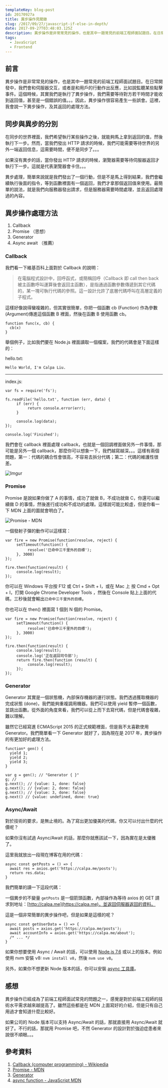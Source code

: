 ```yaml
---
templateKey: blog-post
id: 20170927a
title: 異步操作見聞錄
slug: /2017/09/27/javascript-if-else-in-depth/
date: 2017-09-27T03:48:03.125Z
description: 異步操作是非常常見的操作，也是其中一題常見的前端工程師面試題目。在日常開發中，我們會和伺服器交互，或者是和用戶的行動作出反應，比如說監聽某些點擊事件。這個時候，其實我們是執行了異步操作，我們需要等待對方若干時間才能收到返回值，甚至是一個錯誤的值。。。因此，異步操作很容易產生一些誤會。這裡，我會說一下異步操作，及其返回的處理方法。
tags:
  - JavaScript
  - Frontend
---
```


## 前言

異步操作是非常常見的操作，也是其中一題常見的前端工程師面試題目。在日常開發中，我們會和伺服器交互，或者是和用戶的行動作出反應，比如說監聽某些點擊事件。這個時候，其實我們是執行了異步操作，我們需要等待對方若干時間才能收到返回值，甚至是一個錯誤的值。。。因此，異步操作很容易產生一些誤會。這裡，我會說一下異步操作，及其返回的處理方法。

## 同步與異步的分別

在同步的世界裡面，我們希望執行某些操作之後，就能夠馬上拿到返回的值，然後執行下一步。然而，當我們發出 HTTP 請求的時候，我們可能需要等待世界的另外一端返回信息，這需要時間，便不是同步了。。。

如果沒有異步的話，當你發出 HTTP 請求的時候，瀏覽器需要等待伺服器返回才執行下一步。這就是代表瀏覽器會卡住。。。

異步處理，簡單來說就是我們發出了一個行動，但是不是馬上得到結果，我們會繼續執行後面的指令，等到函數裡面有一個返回，我們才拿那個返回值來使用。最簡單的說法，就是我們向服務器發出請求，但是服務器需要時間處理，並且返回處理過的內容。

## 異步操作處理方法

1. Callback
1. Promise （思想）
1. Generator
1. Async await （推薦）

### Callback

我們看一下維基百科上面對於 Callback 的說明：

> 在電腦程式設計中，回呼函式，或簡稱回呼（Callback 即 call then back 被主函數呼叫運算後會返回主函數），是指通過函數參數傳遞到其它代碼的，某一塊可執行代碼的參照。這一設計允許了底層代碼呼叫在高層定義的子程式。

這樣好像說得蠻複雜的，但其實很簡單，你把一個函數 cb (Function) 作為參數 (Argument)傳進這個函數 B 裡面，然後在函數 B 使用函數 cb。

```
function func(x, cb) {
  cb(x)
}
```

舉個例子，比如我們要在 Node.js 裡面讀取一個檔案，我們的代碼會是下面這樣的：

hello.txt:

```
Hello World, I'm Calpa Liu.
```

---

index.js:

```
var fs = require('fs');

fs.readFile('hello.txt', function (err, data) {
     if (err) {
          return console.error(err);
     }

     console.log(data);
});

console.log('Finished');
```

我們會在 callback 裡面處理 callback，也就是一個回調裡面做另外一件事情，那可能是另外一個 callback，那麼你可以想象一下，我們越寫越深。。。這樣有兩個問題，第一：代碼的耦合性會很高，不容易去拆分代碼；第二：代碼的維護性很差。

![Imgur](https://i.imgur.com/bjHDvVN.jpg)

### Promise

Promise 是說如果你做了 A 的事情，成功了就做 B，不成功就做 C，你還可以繼續做 D 的事情，然後進行成功和不成功的處理。這樣說可能比較虛，但是你看一下 MDN 上面的圖就會明白了。

![Promise - MDN](https://i.imgur.com/w9BxjmL.png)

一個發射子彈的動作可以這樣寫：

```
var fire = new Promise(function(resolve, reject) {
     setTimeout(function() {
          resolve('已命中三千里外的目標');
     }, 3000)
});

fire.then(function(result) {
     console.log(result);
});
```

你可以在 Windows 平台按 F12 或 Ctrl + Shift + I，或在 Mac 上 按 Cmd + Opt + I，打開 Google Chrome Developer Tools ，然後在 Console 貼上上面的代碼，三秒後就會輸出`已命中三千里外的目標`。

你也可以在 then() 裡面寫 1 個到 N 個的 Promise。

```
var fire = new Promise(function(resolve, reject) {
     setTimeout(function() {
          resolve('已命中三千里外的目標');
     }, 3000)
});

fire.then(function(result) {
     console.log(result);
     console.log('正在返回司令部');
     return fire.then(function (result) {
          console.log(result);
     });
});
```

### Generator

Generator 其實是一個狀態機，內部保存機器的運行狀態。我們透過獲取機器的完成狀態 (done)，我們能夠重複調用機器。我們可以使用 yield 暫停一個函數，並跳出函數。從外面的角度來看，我們可以從上而下去寫代碼，但是代碼會複雜，難以理解。

雖然它已經寫進 ECMAScript 2015 的正式規範裡面，但是我不太喜歡使用 Generator。我們簡單看一下 Generator 就好了，因為現在是 2017 年，異步操作的有更加好的處理方法。

```
function* gen() {
  yield 1;
  yield 2;
  yield 3;
}

var g = gen(); // "Generator { }"
g; //
g.next(); // {value: 1, done: false}
g.next(); // {value: 2, done: false}
g.next(); // {value: 3, done: false}
g.next() // {value: undefined, done: true}
```

### Async/Await

對於技術的要求，是無止境的。為了寫出更加優美的代碼，你又可以付出什麼的代價呢？

如果你沒有試過 Async/Await 的話，那麼你就應該試一下，因為實在是太優雅了。

這里我就放出一段現在博客在用的代碼：

```
async const getPosts = () => {
  await res = axios.get('https://calpa.me/posts');
  return res.data;
}
```

我們簡單的讀一下這段代碼：

一個異步的不變量 `getPosts` 是一個箭頭函數，內部操作為等待 axios 的 GET 請求到地址：[http://calpa.me](https://calpa.me)，並返回伺服器返回的資料。

這是一個非常簡單的異步操作吧，但是如果是這樣的呢？

```
async const getUserData = () => {
  await posts = axios.get('https://calpa.me/posts');
  await accountInfo = axios.get('https://calpa.me/about');
  /* ... */
}
```

如果你想要使用 Async / Await 的話，可以使用
[Node.js 7.6](https://www.infoq.com/news/2017/02/node-76-async-await) 或以上的版本。例如使用 nvm 安裝 v8: `nvm install v8`，然後 `nvm use v8`。

另外，如果你不想更新 Node 版本的話，你可以安裝 [async 工具庫](https://caolan.github.io/async/)。

## 感想

異步操作已經成為了前端工程師面試常見的問題之一，感覺是對於前端工程師的技術水平需求越來越提高了。雖然這些都是在 MDN 上面寫好的介紹，但是只有自己用過才會知道什麼比較好。

如果公司的 Node 版本可以支持 Async/Await 的話，那就直接用 Async/Await 就好了。不行的話，那就用 Promise 吧，不然 Generator 的設計對於強迫症患者來說很不順眼。。。

## 參考資料

1. [Callback (computer programming) - Wikipedia](https://en.wikipedia.org/wiki/Callback)
1. [Promise - MDN](https://developer.mozilla.org/en-US/docs/Web/JavaScript/Reference/Global_Objects/Promise)
1. [Generator](https://developer.mozilla.org/en-US/docs/Web/JavaScript/Reference/Global_Objects/Generator)
1. [async function - JavaScript MDN](https://developer.mozilla.org/en-US/docs/Web/JavaScript/Reference/Statements/async_function)
